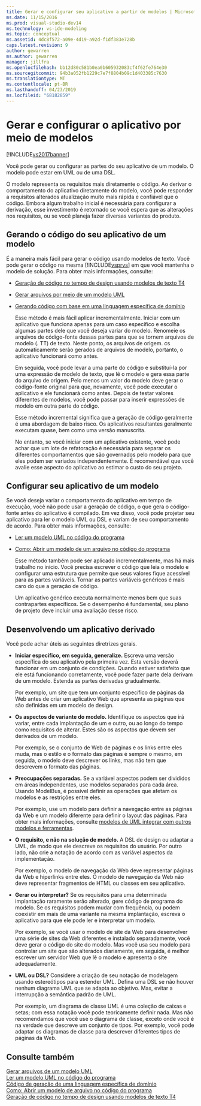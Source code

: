 ```yaml
---
title: Gerar e configurar seu aplicativo a partir de modelos | Microsoft Docs
ms.date: 11/15/2016
ms.prod: visual-studio-dev14
ms.technology: vs-ide-modeling
ms.topic: conceptual
ms.assetid: 4dc8f572-a09e-4d19-a92d-f1df383e728b
caps.latest.revision: 9
author: gewarren
ms.author: gewarren
manager: jillfra
ms.openlocfilehash: bb12d80c581b0ea0b605932083cf4f62fe764e30
ms.sourcegitcommit: 94b3a052fb1229c7e7f8804b09c1d403385c7630
ms.translationtype: MT
ms.contentlocale: pt-BR
ms.lasthandoff: 04/23/2019
ms.locfileid: "68182859"
---
```

# <a name="generate-and-configure-your-app-from-models"></a>Gerar e configurar o aplicativo por meio de modelos
[!INCLUDE[vs2017banner](../includes/vs2017banner.md)]

Você pode gerar ou configurar as partes do seu aplicativo de um modelo. O modelo pode estar em UML ou de uma DSL.  
  
 O modelo representa os requisitos mais diretamente o código. Ao derivar o comportamento do aplicativo diretamente do modelo, você pode responder a requisitos alterados atualização muito mais rápida e confiável que o código. Embora algum trabalho inicial é necessária para configurar a derivação, esse investimento é retornado se você espera que as alterações nos requisitos, ou se você planeja fazer diversas variantes do produto.  
  
## <a name="generating-the-code-of-your-application-from-a-model"></a>Gerando o código do seu aplicativo de um modelo  
 É a maneira mais fácil para gerar o código usando modelos de texto. Você pode gerar o código na mesma [!INCLUDE[vsprvs](../includes/vsprvs-md.md)] em que você mantenha o modelo de solução. Para obter mais informações, consulte:  
  
- [Geração de código no tempo de design usando modelos de texto T4](../modeling/design-time-code-generation-by-using-t4-text-templates.md)  
  
- [Gerar arquivos por meio de um modelo UML](../modeling/generate-files-from-a-uml-model.md)  
  
- [Gerando código com base em uma linguagem específica de domínio](../modeling/generating-code-from-a-domain-specific-language.md)  
  
  Esse método é mais fácil aplicar incrementalmente. Iniciar com um aplicativo que funciona apenas para um caso específico e escolha algumas partes dele que você deseja variar do modelo. Renomeie os arquivos de código-fonte dessas partes para que se tornem arquivos de modelo (. TT) de texto. Neste ponto, os arquivos de origem. cs automaticamente serão gerados de arquivos de modelo, portanto, o aplicativo funcionará como antes.  
  
  Em seguida, você pode levar a uma parte do código e substituí-la por uma expressão de modelo de texto, que lê o modelo e gera essa parte do arquivo de origem. Pelo menos um valor do modelo deve gerar o código-fonte original para que, novamente, você pode executar o aplicativo e ele funcionará como antes. Depois de testar valores diferentes de modelos, você pode passar para inserir expressões de modelo em outra parte do código.  
  
  Esse método incremental significa que a geração de código geralmente é uma abordagem de baixo risco. Os aplicativos resultantes geralmente executam quase, bem como uma versão manuscrita.  
  
  No entanto, se você iniciar com um aplicativo existente, você pode achar que um lote de refatoração é necessária para separar os diferentes comportamentos que são governados pelo modelo para que eles podem ser variados independentemente. É recomendável que você avalie esse aspecto do aplicativo ao estimar o custo do seu projeto.  
  
## <a name="configuring-your-application-from-a-model"></a>Configurar seu aplicativo de um modelo  
 Se você deseja variar o comportamento do aplicativo em tempo de execução, você não pode usar a geração de código, o que gera o código-fonte antes do aplicativo é compilado. Em vez disso, você pode projetar seu aplicativo para ler o modelo UML ou DSL e variam de seu comportamento de acordo. Para obter mais informações, consulte:  
  
- [Ler um modelo UML no código do programa](../modeling/read-a-uml-model-in-program-code.md)  
  
- [Como: Abrir um modelo de um arquivo no código do programa](../modeling/how-to-open-a-model-from-file-in-program-code.md)  
  
  Esse método também pode ser aplicado incrementalmente, mas há mais trabalho no início. Você precisa escrever o código que leia o modelo e configurar uma estrutura que permite que seus valores fique acessível para as partes variáveis. Tornar as partes variáveis genéricos é mais caro do que a geração de código.  
  
  Um aplicativo genérico executa normalmente menos bem que suas contrapartes específicos. Se o desempenho é fundamental, seu plano de projeto deve incluir uma avaliação desse risco.  
  
## <a name="developing-a-derived-application"></a>Desenvolvendo um aplicativo derivado  
 Você pode achar úteis as seguintes diretrizes gerais.  
  
- **Iniciar específico, em seguida, generalize.** Escreva uma versão específica do seu aplicativo pela primeira vez. Esta versão deverá funcionar em um conjunto de condições. Quando estiver satisfeito que ele está funcionando corretamente, você pode fazer parte dela derivam de um modelo. Estenda as partes derivadas gradualmente.  
  
     Por exemplo, um site que tem um conjunto específico de páginas da Web antes de criar um aplicativo Web que apresenta as páginas que são definidas em um modelo de design.  
  
- **Os aspectos de variante do modelo.** Identifique os aspectos que irá variar, entre cada implantação de um e outro, ou ao longo do tempo como requisitos de alterar. Estes são os aspectos que devem ser derivados de um modelo.  
  
     Por exemplo, se o conjunto de Web de páginas e os links entre eles muda, mas o estilo e o formato das páginas é sempre o mesmo, em seguida, o modelo deve descrever os links, mas não tem que descrevem o formato das páginas.  
  
- **Preocupações separadas.** Se a variável aspectos podem ser divididos em áreas independentes, use modelos separados para cada área. Usando ModelBus, é possível definir as operações que afetam os modelos e as restrições entre eles.  
  
     Por exemplo, use um modelo para definir a navegação entre as páginas da Web e um modelo diferente para definir o layout das páginas. Para obter mais informações, consulte [modelos de UML integrar com outros modelos e ferramentas](../modeling/integrate-uml-models-with-other-models-and-tools.md).  
  
- **O requisito, e não na solução de modelo.** A DSL de design ou adaptar a UML, de modo que ele descreve os requisitos do usuário. Por outro lado, não crie a notação de acordo com as variável aspectos da implementação.  
  
     Por exemplo, o modelo de navegação da Web deve representar páginas da Web e hiperlinks entre eles. O modelo de navegação da Web não deve representar fragmentos de HTML ou classes em seu aplicativo.  
  
- **Gerar ou interpretar?** Se os requisitos para uma determinada implantação raramente serão alterado, gere código de programa do modelo. Se os requisitos podem mudar com frequência, ou podem coexistir em mais de uma variante na mesma implantação, escreva o aplicativo para que ele pode ler e interpretar um modelo.  
  
     Por exemplo, se você usar o modelo de site da Web para desenvolver uma série de sites da Web diferentes e instalado separadamente, você deve gerar o código do site do modelo. Mas você usa seu modelo para controlar um site que são alterados diariamente, em seguida, é melhor escrever um servidor Web que lê o modelo e apresenta o site adequadamente.  
  
- **UML ou DSL?** Considere a criação de seu notação de modelagem usando estereótipos para estender UML. Defina uma DSL se não houver nenhum diagrama UML que se adapta ao objetivo. Mas, evitar a interrupção a semântica padrão de UML.  
  
     Por exemplo, um diagrama de classe UML é uma coleção de caixas e setas; com essa notação você pode teoricamente definir nada. Mas não recomendamos que você use o diagrama de classe, exceto onde você é na verdade que descreve um conjunto de tipos. Por exemplo, você pode adaptar os diagramas de classe para descrever diferentes tipos de páginas da Web.  
  
## <a name="see-also"></a>Consulte também  
 [Gerar arquivos de um modelo UML](../modeling/generate-files-from-a-uml-model.md)   
 [Ler um modelo UML no código do programa](../modeling/read-a-uml-model-in-program-code.md)   
 [Código de geração de uma linguagem específica de domínio](../modeling/generating-code-from-a-domain-specific-language.md)   
 [Como: Abrir um modelo de arquivo no código do programa](../modeling/how-to-open-a-model-from-file-in-program-code.md)   
 [Geração de código no tempo de design usando modelos de texto T4](../modeling/design-time-code-generation-by-using-t4-text-templates.md)
